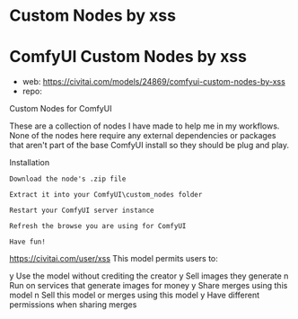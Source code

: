 Custom Nodes by xss
========================

# ComfyUI Custom Nodes by xss

* web: https://civitai.com/models/24869/comfyui-custom-nodes-by-xss
* repo: 

Custom Nodes for ComfyUI

These are a collection of nodes I have made to help me in my workflows. None of the nodes here require any external dependencies or packages that aren't part of the base ComfyUI install so they should be plug and play.

Installation

    Download the node's .zip file

    Extract it into your ComfyUI\custom_nodes folder

    Restart your ComfyUI server instance

    Refresh the browse you are using for ComfyUI

    Have fun!

https://civitai.com/user/xss
This model permits users to:

y Use the model without crediting the creator
y Sell images they generate
n Run on services that generate images for money
y Share merges using this model
n Sell this model or merges using this model
y Have different permissions when sharing merges
